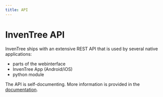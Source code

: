 ```yaml
---
title: API
---
```


# InvenTree API

InvenTree ships with an extensive REST API that is used by several native applications:
- parts of the webinterface
- InvenTree App (Android/iOS)
- python module

The API is self-documenting. More information is provided in the [documentation](https://docs.inventree.org/en/stable/api/api/).
